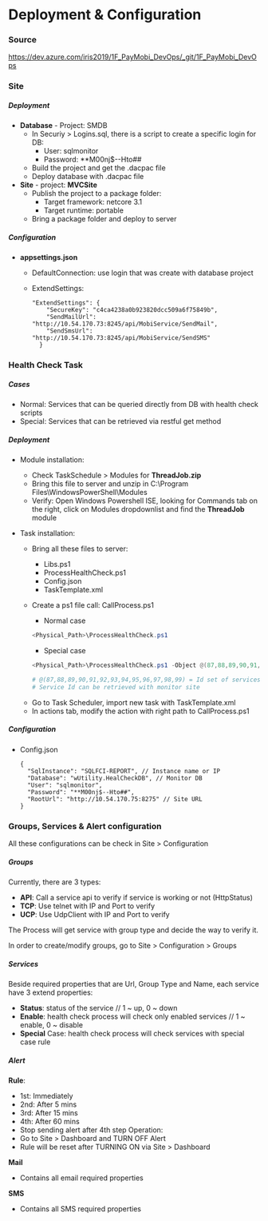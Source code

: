 # Deployment & Configuration



### Source

https://dev.azure.com/iris2019/1F_PayMobi_DevOps/_git/1F_PayMobi_DevOps 



### Site

##### Deployment

- **Database** - Project: SMDB
  - In Securiy > Logins.sql, there is a script to create a specific login for DB:
    - User: sqlmonitor
    - Password: **M00nj$--Hto##
  - Build the project and get the .dacpac file
  - Deploy database with .dacpac file
- **Site** - project: **MVCSite**
  - Publish the project to a package folder:
    - Target framework: netcore 3.1
    - Target runtime: portable
  - Bring a package folder and deploy to server

##### Configuration

* **appsettings.json**

  * DefaultConnection: use login that was create with database project

  * ExtendSettings:

    ```
    "ExtendSettings": {
    	"SecureKey": "c4ca4238a0b923820dcc509a6f75849b",
        "SendMailUrl": "http://10.54.170.73:8245/api/MobiService/SendMail",
        "SendSmsUrl": "http://10.54.170.73:8245/api/MobiService/SendSMS"
      }
    ```

    

### Health Check Task

##### Cases

- Normal: Services that can be queried directly from DB with health check scripts
- Special: Services that can be retrieved via restful get method

##### Deployment

* Module installation:

  * Check TaskSchedule > Modules for **ThreadJob.zip**
  * Bring this file to server and unzip in C:\Program Files\WindowsPowerShell\Modules
  * Verify: Open Windows Powershell ISE, looking for Commands tab on the right, click on Modules dropdownlist and find the **ThreadJob** module

* Task installation:

  * Bring all these files to server:

    * Libs.ps1
    * ProcessHealthCheck.ps1
    * Config.json
    * TaskTemplate.xml

  * Create a ps1 file call: CallProcess.ps1

    * Normal case

    ```powershell
    <Physical_Path>\ProcessHealthCheck.ps1
    ```

    - Special case

    ```powershell
    <Physical_Path>\ProcessHealthCheck.ps1 -Object @(87,88,89,90,91,92,93,94,95,96,97,98,99)
    
    # @(87,88,89,90,91,92,93,94,95,96,97,98,99) = Id set of services
    # Service Id can be retrieved with monitor site
    ```

  - Go to Task Scheduler, import new task with TaskTemplate.xml

  * In actions tab, modify the action with right path to CallProcess.ps1

##### Configuration

- Config.json

  ```
  {
    "SqlInstance": "SQLFCI-REPORT", // Instance name or IP
    "Database": "wUtility.HealCheckDB", // Monitor DB
    "User": "sqlmonitor",
    "Password": "**M00nj$--Hto##",
    "RootUrl": "http://10.54.170.75:8275" // Site URL
  }
  ```



### Groups, Services & Alert configuration

All these configurations can be check in Site > Configuration

##### Groups

Currently, there are 3 types:

- **API**: Call a service api to verify if service is working or not (HttpStatus)
- **TCP**: Use telnet with IP and Port to verify
- **UCP**: Use UdpClient with IP and Port to verify

The Process will get service with group type and decide the way to verify it.

In order to create/modify groups, go to Site > Configuration > Groups

##### Services

Beside required properties that are Url, Group Type and Name, each service have 3 extend properties:

- **Status**: status of the service // 1 ~ up, 0 ~ down
- **Enable**: health check process will check only enabled services // 1 ~ enable, 0 ~ disable
- **Special** Case: health check process will check services with special case rule

##### Alert

**Rule**:

- 1st: Immediately
- 2nd: After 5 mins
- 3rd: After 15 mins
- 4th: After 60 mins
- Stop sending alert after 4th step
  Operation:
- Go to Site > Dashboard and TURN OFF Alert
- Rule will be reset after TURNING ON via Site > Dashboard 

**Mail**

* Contains all email required properties

**SMS**

- Contains all SMS required properties